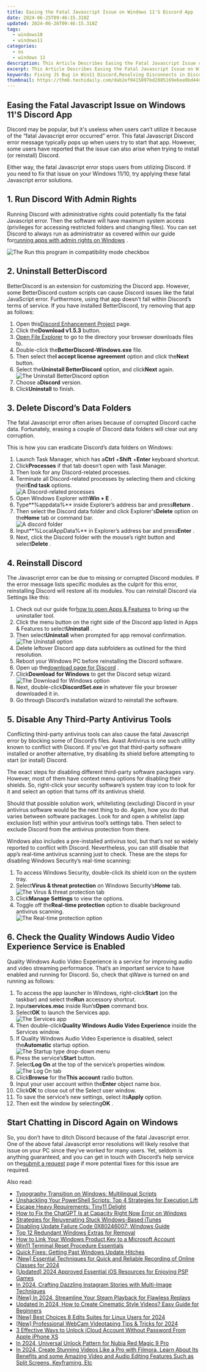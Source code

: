 ```yaml
---
title: Easing the Fatal Javascript Issue on Windows 11'S Discord App
date: 2024-06-25T09:46:15.318Z
updated: 2024-06-26T09:46:15.318Z
tags:
  - windows10
  - windows11
categories:
  - os
  - windows 11
description: This Article Describes Easing the Fatal Javascript Issue on Windows 11'S Discord App
excerpt: This Article Describes Easing the Fatal Javascript Issue on Windows 11'S Discord App
keywords: Fixing JS Bug in Win11 Discord,Resolving Disconnects in Discord,Optimizing Discord Windows Performance,Troubleshooting Discord App Issues,Enhancing Window 11 Browser Stability,Improve Discord Server Reliability,Streamlining Javascript on Win11
thumbnail: https://thmb.techidaily.com/dab2ef0415897bd2885169e6ea9bd44d0885cdc86df8bf517d1ad2126bf71ef1.jpg
---
```


## Easing the Fatal Javascript Issue on Windows 11'S Discord App

 Discord may be popular, but it's useless when users can’t utilize it because of the “fatal Javascript error occurred” error. This fatal Javascript Discord error message typically pops up when users try to start that app. However, some users have reported that the issue can also arise when trying to install (or reinstall) Discord.

 Either way, the fatal Javascript error stops users from utilizing Discord. If you need to fix that issue on your Windows 11/10, try applying these fatal Javascript error solutions.

## 1\. Run Discord With Admin Rights

 Running Discord with administrative rights could potentially fix the fatal Javascript error. Then the software will have maximum system access (privileges for accessing restricted folders and changing files). You can set Discord to always run as administrator as covered within our guide for[running apps with admin rights on Windows](http://www.makeuseof.com/tag/always-run-apps-administrator-windows/) .

![The Run this program in compatibility mode checkbox](https://static1.makeuseofimages.com/wordpress/wp-content/uploads/2023/02/run-this-program-as-administrator-option.jpg)

## 2\. Uninstall BetterDiscord

 BetterDiscord is an extension for customizing the Discord app. However, some BetterDiscord custom scripts can cause Discord issues like the fatal JavaScript error. Furthermore, using that app doesn’t fall within Discord’s terms of service. If you have installed BetterDiscord, try removing that app as follows:

1. Open this[Discord Enhancement Project](https://betterdiscord.app/) page.
2. Click the**Download v1.5.3** button.
3. [Open File Explorer](https://www.makeuseof.com/windows-open-file-explorer/) to go to the directory your browser downloads files to.
4. Double-click the**BetterDiscord-Windows.exe** file.
5. Then select the**I accept license agreement** option and click the**Next** button.
6. Select the**Uninstall BetterDiscord** option, and click**Next** again.  
![The Uninstall BetterDiscord option](https://static1.makeuseofimages.com/wordpress/wp-content/uploads/2023/02/uninstall-betterdiscord-option.jpg)
7. Choose a**Discord** version.
8. Click**Uninstall** to finish.

## 3\. Delete Discord’s Data Folders

 The fatal Javascript error often arises because of corrupted Discord cache data. Fortunately, erasing a couple of Discord data folders will clear out any corruption.

 This is how you can eradicate Discord’s data folders on Windows:

1. Launch Task Manager, which has a**Ctrl** +**Shift** +**Enter** keyboard shortcut.
2. Click**Processes** if that tab doesn’t open with Task Manager.
3. Then look for any Discord-related processes.
4. Terminate all Discord-related processes by selecting them and clicking their**End task** options.  
![A Discord-related processes](https://static1.makeuseofimages.com/wordpress/wp-content/uploads/2023/02/discord-related-process.jpg)
5. Open Windows Explorer with**Win + E** .
6. Type**%appdata%** inside Explorer’s address bar and press**Return** .
7. Then select the Discord data folder and click Explorer's**Delete** option on the**Home** tab or command bar.  
![A discord folder](https://static1.makeuseofimages.com/wordpress/wp-content/uploads/2023/02/discord-folder.jpg)
8. Input**%LocalAppData%** in Explorer’s address bar and press**Enter** .
9. Next, click the Discord folder with the mouse’s right button and select**Delete** .

## 4\. Reinstall Discord

 The Javascript error can be due to missing or corrupted Discord modules. If the error message lists specific modules as the culprit for this error, reinstalling Discord will restore all its modules. You can reinstall Discord via Settings like this:

1. Check out our guide for[how to open Apps & Features](https://www.makeuseof.com/9-ways-to-open-the-apps-features-tool-in-windows-11/) to bring up the uninstaller tool.
2. Click the menu button on the right side of the Discord app listed in Apps & Features to select**Uninstall** .
3. Then select**Uninstall** when prompted for app removal confirmation.  
![The Uninstall option](https://static1.makeuseofimages.com/wordpress/wp-content/uploads/2023/02/uninstall-option2.jpg)
4. Delete leftover Discord app data subfolders as outlined for the third resolution.
5. Reboot your Windows PC before reinstalling the Discord software.
6. Open up the[download page for Discord](https://discord.com/download) .
7. Click**Download** **for Windows** to get the Discord setup wizard.  
![The Download for Windows option](https://static1.makeuseofimages.com/wordpress/wp-content/uploads/2023/02/download-for-windows-button.jpg)
8. Next, double-click**DiscordSet.exe** in whatever file your browser downloaded it in.
9. Go through Discord’s installation wizard to reinstall the software.

## 5\. Disable Any Third-Party Antivirus Tools

 Conflicting third-party antivirus tools can also cause the fatal Javascript error by blocking some of Discord’s files. Avast Antivirus is one such utility known to conflict with Discord. If you’ve got that third-party software installed or another alternative, try disabling its shield before attempting to start (or install) Discord.

 The exact steps for disabling different third-party software packages vary. However, most of them have context menu options for disabling their shields. So, right-click your security software’s system tray icon to look for it and select an option that turns off its antivirus shield.

 Should that possible solution work, whitelisting (excluding) Discord in your antivirus software would be the next thing to do. Again, how you do that varies between software packages. Look for and open a whitelist (app exclusion list) within your antivirus tool’s settings tabs. Then select to exclude Discord from the antivirus protection from there.

 Windows also includes a pre-installed antivirus tool, but that’s not so widely reported to conflict with Discord. Nevertheless, you can still disable that app’s real-time antivirus scanning just to check. These are the steps for disabling Windows Security’s real-time scanning:

1. To access Windows Security, double-click its shield icon on the system tray.
2. Select**Virus & threat protection** on Windows Security’s**Home** tab.  
![The Virus & threat protection tab](https://static1.makeuseofimages.com/wordpress/wp-content/uploads/2023/02/virus-threat-protection.jpg)
3. Click**Manage Settings** to view the options.
4. Toggle off the**Real-time protection** option to disable background antivirus scanning.  
![The Real-time protection option](https://static1.makeuseofimages.com/wordpress/wp-content/uploads/2023/02/real-time-protection-option.jpg)

## 6\. Check the Quality Windows Audio Video Experience Service is Enabled

 Quality Windows Audio Video Experience is a service for improving audio and video streaming performance. That’s an important service to have enabled and running for Discord. So, check that qWave is turned on and running as follows:

1. To access the app launcher in Windows, right-click**Start** (on the taskbar) and select the**Run** accessory shortcut.
2. Input**services.msc** inside Run’s**Open** command box.
3. Select**OK** to launch the Services app.  
![The Services app](https://static1.makeuseofimages.com/wordpress/wp-content/uploads/2023/02/the-services-app.jpg)
4. Then double-click**Quality Windows Audio Video Experience** inside the Services window.
5. If Quality Windows Audio Video Experience is disabled, select the**Automatic** startup option.  
![The Startup type drop-down menu](https://static1.makeuseofimages.com/wordpress/wp-content/uploads/2023/02/the-startup-type-drop-down-menu.jpg)
6. Press the service’s**Start** button.
7. Select**Log On** at the top of the service’s properties window.  
![The Log On tab](https://static1.makeuseofimages.com/wordpress/wp-content/uploads/2023/02/this-account-radio-button.jpg)
8. Click**Browse** for the**This account** radio button.
9. Input your user account within the**Enter** object name box.
10. Click**OK** to close out of the Select user window.
11. To save the service’s new settings, select its**Apply** option.
12. Then exit the window by selecting**OK** .

## Start Chatting in Discord Again on Windows

 So, you don’t have to ditch Discord because of the fatal Javascript error. One of the above fatal Javascript error resolutions will likely resolve that issue on your PC since they’ve worked for many users. Yet, seldom is anything guaranteed, and you can get in touch with Discord’s help service on the[submit a request](https://support.discord.com/hc/en-us/requests/new) page if more potential fixes for this issue are required.

<ins class="adsbygoogle"
     style="display:block"
     data-ad-format="autorelaxed"
     data-ad-client="ca-pub-7571918770474297"
     data-ad-slot="1223367746"></ins>



<ins class="adsbygoogle"
     style="display:block"
     data-ad-client="ca-pub-7571918770474297"
     data-ad-slot="8358498916"
     data-ad-format="auto"
     data-full-width-responsive="true"></ins>

<span class="atpl-alsoreadstyle">Also read:</span>
<div><ul>
<li><a href="https://win11.techidaily.com/typography-transition-on-windows-multilingual-scripts/"><u>Typography Transition on Windows: Multilingual Scripts</u></a></li>
<li><a href="https://win11.techidaily.com/unshackling-your-powershell-scripts-top-4-strategies-for-execution-lift/"><u>Unshackling Your PowerShell Scripts: Top 4 Strategies for Execution Lift</u></a></li>
<li><a href="https://win11.techidaily.com/escape-heavy-requirements-tiny11-delight/"><u>Escape Heavy Requirements: Tiny11 Delight</u></a></li>
<li><a href="https://win11.techidaily.com/how-to-fix-the-chatgpt-is-at-capacity-right-now-error-on-windows/"><u>How to Fix the ChatGPT Is at Capacity Right Now Error on Windows</u></a></li>
<li><a href="https://win11.techidaily.com/strategies-for-rejuvenating-stuck-windows-based-itunes/"><u>Strategies for Rejuvenating Stuck Windows-Based iTunes</u></a></li>
<li><a href="https://win11.techidaily.com/disabling-update-failure-code-0x80246007-windows-guide/"><u>Disabling Update Failure Code 0X80246007: Windows Guide</u></a></li>
<li><a href="https://win11.techidaily.com/top-12-redundant-windows-extras-for-removal/"><u>Top 12 Redundant Windows Extras for Removal</u></a></li>
<li><a href="https://win11.techidaily.com/how-to-link-your-windows-product-key-to-a-microsoft-account/"><u>How to Link Your Windows Product Key to a Microsoft Account</u></a></li>
<li><a href="https://win11.techidaily.com/win11-terminal-reset-procedure-essentials/"><u>Win11 Terminal Reset Procedure Essentials</u></a></li>
<li><a href="https://win11.techidaily.com/quick-fixes-getting-past-windows-update-hitches/"><u>Quick Fixes: Getting Past Windows Update Hitches</u></a></li>
<li><a href="https://screen-activity-recording.techidaily.com/new-essential-techniques-for-quick-and-reliable-recording-of-online-classes-for-2024/"><u>[New] Essential Techniques for Quick and Reliable Recording of Online Classes for 2024</u></a></li>
<li><a href="https://desktop-recording.techidaily.com/updated-2024-approved-essential-ios-resources-for-enjoying-psp-games/"><u>[Updated] 2024 Approved  Essential iOS Resources for Enjoying PSP Games</u></a></li>
<li><a href="https://instagram-video-recordings.techidaily.com/in-2024-crafting-dazzling-instagram-stories-with-multi-image-techniques/"><u>In 2024, Crafting Dazzling Instagram Stories with Multi-Image Techniques</u></a></li>
<li><a href="https://screen-capture.techidaily.com/new-in-2024-streamline-your-steam-playback-for-flawless-replays/"><u>[New] In 2024, Streamline Your Steam Playback for Flawless Replays</u></a></li>
<li><a href="https://ai-editing-video.techidaily.com/updated-in-2024-how-to-create-cinematic-style-videos-easy-guide-for-beginners/"><u>Updated In 2024, How to Create Cinematic Style Videos? Easy Guide for Beginners</u></a></li>
<li><a href="https://facebook-video-share.techidaily.com/new-best-choices-8-edits-suites-for-linux-users-for-2024/"><u>[New] Best Choices  8 Edits Suites for Linux Users for 2024</u></a></li>
<li><a href="https://screen-sharing-recording.techidaily.com/new-professional-webcam-videotaping-tips-and-tricks-for-2024/"><u>[New] Professional WebCam Videotaping Tips & Tricks for 2024</u></a></li>
<li><a href="https://activate-lock.techidaily.com/3-effective-ways-to-unlock-icloud-account-without-password-from-apple-iphone-xs-by-drfone-ios/"><u>3 Effective Ways to Unlock iCloud Account Without Password From Apple iPhone XS</u></a></li>
<li><a href="https://easy-unlock-android.techidaily.com/in-2024-universal-unlock-pattern-for-nubia-red-magic-9-pro-by-drfone-android/"><u>In 2024, Universal Unlock Pattern for Nubia Red Magic 9 Pro</u></a></li>
<li><a href="https://ai-editing-video.techidaily.com/in-2024-create-stunning-videos-like-a-pro-with-filmora-learn-about-its-benefits-and-some-amazing-video-and-audio-editing-features-such-as-split-screens-keyf/"><u>In 2024, Create Stunning Videos Like a Pro with Filmora. Learn About Its Benefits and some Amazing Video and Audio Editing Features Such as Split Screens, Keyframing, Etc</u></a></li>
</ul></div>
